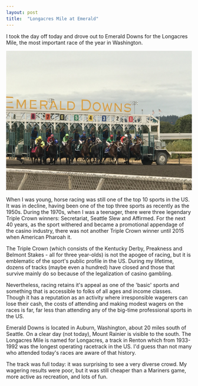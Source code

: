 ```yaml
---
layout: post
title:  "Longacres Mile at Emerald"
---
```

I took the day off today and drove out to Emerald Downs for the Longacres Mile, the most important race of the year in Washington.

![Racing at Emerald on August 12, 2018](/assets/IMG_1894.jpg)

When I was young, horse racing was still one of the top 10 sports in the US. It was in decline, having been one of the top three sports as recently as the 1950s. During the 1970s, when I was a teenager, there were three legendary Triple Crown winners: Secretariat, Seattle Slew and Affirmed.  For the next 40 years, as the sport withered and became a promotional appendage of the casino industry, there was not another Triple Crown winner until 2015 when American Pharoah it.

The Triple Crown (which consists of the Kentucky Derby, Preakness and Belmont Stakes - all for three year-olds) is not the apogee of racing, but it is emblematic of the sport's public profile in the US.  During my lifetime, dozens of tracks (maybe even a hundred) have closed and those that survive mainly do so because of the legalization of casino gambling.

Nevertheless, racing retains it's appeal as one of the 'basic' sports and something that is accessible to folks of all ages and income classes.  Though it has a reputation as an activity where irresponsible wagerers can lose their cash, the costs of attending and making modest wagers on the races is far, far less than attending any of the big-time professional sports in the US.

Emerald Downs is located in Auburn, Washington, about 20 miles south of Seattle. On a clear day (not today), Mount Rainier is visible to the south. The Longacres Mile is named for Longacres, a track in Renton which from 1933-1992 was the longest operating racetrack in the US. I'd guess than not many who attended today's races are aware of that history.

The track was full today: it was surprising to see a very diverse crowd. My wagering results were poor, but it was still cheaper than a Mariners game, more active as recreation, and lots of fun.

